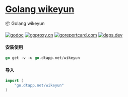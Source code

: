 <h1>
<a href="https://www.dtapp.net/">Golang wikeyun</a>
</h1>

📦 Golang wikeyun

[comment]: <> (go)
[![godoc](https://pkg.go.dev/badge/go.dtapp.net/wikeyun?status.svg)](https://pkg.go.dev/go.dtapp.net/wikeyun)
[![goproxy.cn](https://goproxy.cn/stats/go.dtapp.net/wikeyun/badges/download-count.svg)](https://goproxy.cn/stats/go.dtapp.net/wikeyun)
[![goreportcard.com](https://goreportcard.com/badge/go.dtapp.net/wikeyun)](https://goreportcard.com/report/go.dtapp.net/wikeyun)
[![deps.dev](https://img.shields.io/badge/deps-go-red.svg)](https://deps.dev/go/go.dtapp.net/wikeyun)

#### 安装使用

```go
go get -v -u go.dtapp.net/wikeyun
```

#### 导入

```go
import (
    "go.dtapp.net/wikeyun"
)
```